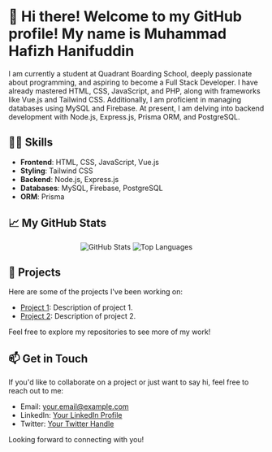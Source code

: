 # 👋 Hi there! Welcome to my GitHub profile! My name is Muhammad Hafizh Hanifuddin



I am currently a student at Quadrant Boarding School, deeply passionate about programming, and aspiring to become a Full Stack Developer. I have already mastered HTML, CSS, JavaScript, and PHP, along with frameworks like Vue.js and Tailwind CSS. Additionally, I am proficient in managing databases using MySQL and Firebase. At present, I am delving into backend development with Node.js, Express.js, Prisma ORM, and PostgreSQL.

## 🤹‍♂️ Skills

- **Frontend**: HTML, CSS, JavaScript, Vue.js
- **Styling**: Tailwind CSS
- **Backend**: Node.js, Express.js
- **Databases**: MySQL, Firebase, PostgreSQL
- **ORM**: Prisma

## 📈 My GitHub Stats

<p align="center">
  <img src="https://github-readme-stats.vercel.app/api?username=hapishanipudin&show_icons=true&theme=dark&include_all_commits=true&rank_icon=github" alt="GitHub Stats">
  <img src="https://github-readme-stats.vercel.app/api/top-langs/?username=hapishanipudin&layout=compact&theme=dark&show_icons=true" alt="Top Languages">
</p>

## 🚀 Projects

Here are some of the projects I've been working on:

- [Project 1](link_to_project_1): Description of project 1.
- [Project 2](link_to_project_2): Description of project 2.

Feel free to explore my repositories to see more of my work!

## 📫 Get in Touch

If you'd like to collaborate on a project or just want to say hi, feel free to reach out to me:

- Email: your.email@example.com
- LinkedIn: [Your LinkedIn Profile]([https://www.linkedin.com/in/yourprofile](https://www.linkedin.com/in/hapis-hanipudin-074626290/))
- Twitter: [Your Twitter Handle](https://twitter.com/HaniPuddin_)

Looking forward to connecting with you!
